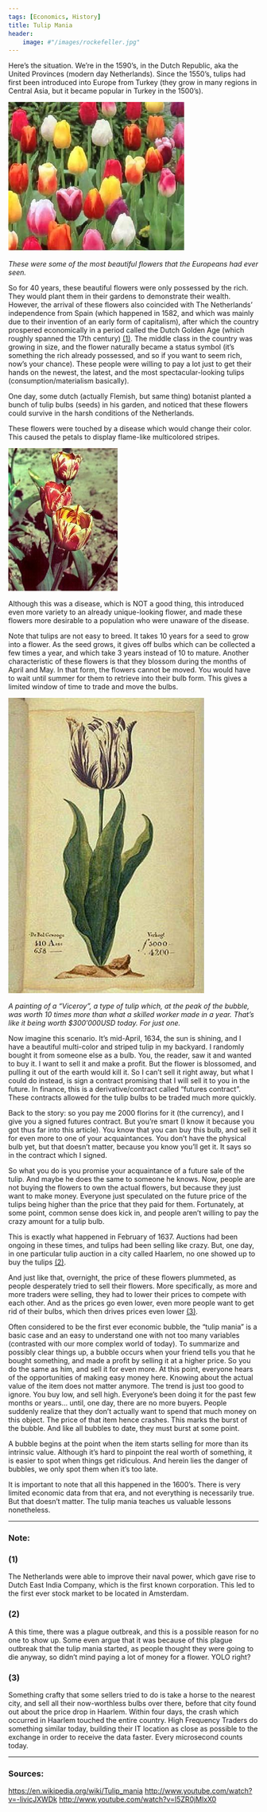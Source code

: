 ```yaml
---
tags: [Economics, History]
title: Tulip Mania
header:
    image: #"/images/rockefeller.jpg"
---
```


Here’s the situation. We’re in the 1590’s, in the Dutch Republic, aka the United Provinces (modern day Netherlands). Since the 1550’s, tulips had first been introduced into Europe from Turkey (they grow in many regions in Central Asia, but it became popular in Turkey in the 1500’s).

![trees](..\images\tulips.jpg)

_These were some of the most beautiful flowers that the Europeans had ever seen._

So for 40 years, these beautiful flowers were only possessed by the rich. They would plant them in their gardens to demonstrate their wealth. However, the arrival of these flowers also coincided with The Netherlands’ independence from Spain (which happened in 1582, and which was mainly due to their invention of an early form of capitalism), after which the country prospered economically in a period called the Dutch Golden Age (which roughly spanned the 17th century) [(1)](#1). The middle class in the country was growing in size, and the flower naturally became a status symbol (it’s something the rich already possessed, and so if you want to seem rich, now’s your chance). These people were willing to pay a lot just to get their hands on the newest, the latest, and the most spectacular-looking tulips (consumption/materialism basically).

One day, some dutch (actually Flemish, but same thing) botanist planted a bunch of tulip bulbs (seeds) in his garden, and noticed that these flowers could survive in the harsh conditions of the Netherlands.

These flowers were touched by a disease which would change their color. This caused the petals to display flame-like multicolored stripes.

![trees](..\images\bad-tulip.jpg)

Although this was a disease, which is NOT a good thing, this introduced even more variety to an already unique-looking flower, and made these flowers more desirable to a population who were unaware of the disease.

Note that tulips are not easy to breed. It takes 10 years for a seed to grow into a flower. As the seed grows, it gives off bulbs which can be collected a few times a year, and which take 3 years instead of 10 to mature. Another characteristic of these flowers is that they blossom during the months of April and May. In that form, the flowers cannot be moved. You would have to wait until summer for them to retrieve into their bulb form. This gives a limited window of time to trade and move the bulbs.

![trees](..\images\tulippic.jpg)

_A painting of a “Viceroy”, a type of tulip which, at the peak of the bubble, was worth 10 times more than what a skilled worker made in a year. That’s like it being worth $300’000USD today. For just one._

Now imagine this scenario. It’s mid-April, 1634, the sun is shining, and I have a beautiful multi-color and striped tulip in my backyard. I randomly bought it from someone else as a bulb. You, the reader, saw it and wanted to buy it. I want to sell it and make a profit. But the flower is blossomed, and pulling it out of the earth would kill it. So I can’t sell it right away, but what I could do instead, is sign a contract promising that I will sell it to you in the future. In finance, this is a derivative/contract called “futures contract”. These contracts allowed for the tulip bulbs to be traded much more quickly.

Back to the story: so you pay me 2000 florins for it (the currency), and I give you a signed futures contract.
But you’re smart (I know it because you got thus far into this article). You know that you can buy this bulb, and sell it for even more to one of your acquaintances. You don’t have the physical bulb yet, but that doesn’t matter, because you know you’ll get it. It says so in the contract which I signed.

So what you do is you promise your acquaintance of a future sale of the tulip. And maybe he does the same to someone he knows.
Now, people are not buying the flowers to own the actual flowers, but because they just want to make money. Everyone just speculated on the future price of the tulips being higher than the price that they paid for them. Fortunately, at some point, common sense does kick in, and people aren’t willing to pay the crazy amount for a tulip bulb.

This is exactly what happened in February of 1637. Auctions had been ongoing in these times, and tulips had been selling like crazy. But, one day, in one particular tulip auction in a city called Haarlem, no one showed up to buy the tulips [(2)](#2).

And just like that, overnight, the price of these flowers plummeted, as people desperately tried to sell their flowers. More specifically, as more and more traders were selling, they had to lower their prices to compete with each other. And as the prices go even lower, even more people want to get rid of their bulbs, which then drives prices even lower [(3)](#3).

Often considered to be the first ever economic bubble, the “tulip mania” is a basic case and an easy to understand one with not too many variables (contrasted with our more complex world of today). To summarize and possibly clear things up, a bubble occurs when your friend tells you that he bought something, and made a profit by selling it at a higher price. So you do the same as him, and sell it for even more. At this point, everyone hears of the opportunities of making easy money here. Knowing about the actual value of the item does not matter anymore. The trend is just too good to ignore. You buy low, and sell high. Everyone’s been doing it for the past few months or years… until, one day, there are no more buyers. People suddenly realize that they don’t actually want to spend that much money on this object. The price of that item hence crashes. This marks the burst of the bubble. And like all bubbles to date, they must burst at some point.

A bubble begins at the point when the item starts selling for more than its intrinsic value. Although it’s hard to pinpoint the real worth of something, it is easier to spot when things get ridiculous. And herein lies the danger of bubbles, we only spot them when it’s too late.

It is important to note that all this happened in the 1600’s. There is very limited economic data from that era, and not everything is necessarily true. But that doesn’t matter. The tulip mania teaches us valuable lessons nonetheless.

---

### Note:

### (1) 
The Netherlands were able to improve their naval power, which gave rise to Dutch East India Company, which is the first known corporation. This led to the first ever stock market to be located in Amsterdam.
### (2)
A this time, there was a plague outbreak, and this is a possible reason for no one to show up. Some even argue that it was because of this plague outbreak that the tulip mania started, as people thought they were going to die anyway, so didn’t mind paying a lot of money for a flower. YOLO right?
### (3) 
Something crafty that some sellers tried to do is take a horse to the nearest city, and sell all their now-worthless bulbs over there, before that city found out about the price drop in Haarlem. Within four days, the crash which occurred in Haarlem touched the entire country. High Frequency Traders do something similar today, building their IT location as close as possible to the exchange in order to receive the data faster. Every microsecond counts today.

---

### Sources:
<https://en.wikipedia.org/wiki/Tulip_mania>
<http://www.youtube.com/watch?v=-livicJXWDk>
<http://www.youtube.com/watch?v=I5ZR0jMlxX0>
